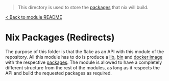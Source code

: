 > This directory is used to store the [packages](./packages/) that nix will build.

[< Back to module README](../README.md)

# Nix Packages (Redirects)

The purpose of this folder is that the flake as an API with this module of the repository. All this module has to do is produce a [lib](./packages/lib/default.nix), [bin](./packages/bin/default.nix) and [docker image](./packages/docker/default.nix) with the respective [packages](./packages/). The module is allowed to have a completely different structure from the rest of the modules, as long as it respects the API and build the requested packages as required.
